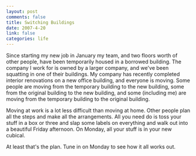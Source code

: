 ```yaml
--- 
layout: post
comments: false
title: Switching Buildings
date: 2007-4-20
link: false
categories: life
---
```

Since starting my new job in January my team, and two floors worth of other people, have been temporarily housed in a borrowed building.  The company I work for is owned by a larger company, and we've been squatting in one of their buildings.  My company has recently completed interior renovations on a new office building, and everyone is moving.  Some people are moving from the temporary building to the new building, some from the original building to the new building, and some (including me) are moving from the temporary building to the original building.

Moving at work is a lot less difficult than moving at home.  Other people plan all the steps and make all the arrangements.  All you need do is toss your stuff in a box or three and slap some labels on everything and walk out into a beautiful Friday afternoon.  On Monday, all your stuff is in your new cubical.

At least that's the plan.  Tune in on Monday to see how it all works out.
